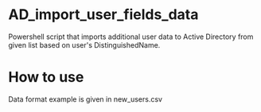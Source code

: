 # AD_import_user_fields_data
Powershell script that imports additional user data to Active Directory from given list based on user's DistinguishedName.
# How to use
Data format example is given in new_users.csv
